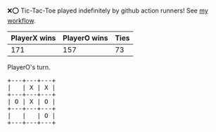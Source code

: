:x::o: Tic-Tac-Toe played indefinitely by github action runners! See [my workflow](.github/workflows/play.yaml).

|PlayerX wins|PlayerO wins|Ties|
|-|-|-|
|171|157|73|

PlayerO's turn.

<pre>
+---+---+---+
|   | X | X |
+---+---+---+
| O | X | O |
+---+---+---+
|   |   | O |
+---+---+---+
</pre>